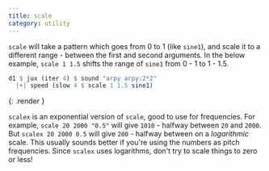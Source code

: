 ```yaml
---
title: scale
category: utility
---
```


`scale` will take a pattern which goes from 0 to 1 (like `sine1`), and scale it to a different range - between the first and second arguments. In the below example, `scale 1 1.5` shifts the range of `sine1` from 0 - 1 to 1 - 1.5.

~~~~haskell
d1 $ jux (iter 4) $ sound "arpy arpy:2*2"
  |+| speed (slow 4 $ scale 1 1.5 sine1)
~~~~
{: .render }

`scalex` is an exponential version of `scale`, good to use for frequencies.  For example, `scale 20 2000 "0.5"` will 
give `1010` - halfway between `20` and `2000`.  But `scalex 20 2000 0.5` will give `200` - halfway between on a *logarithmic*
scale.  This usually sounds better if you're using the numbers as pitch frequencies.  Since `scalex` uses logarithms, don't
try to scale things to zero or less!
